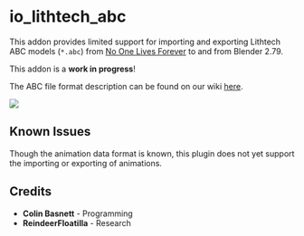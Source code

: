 # io_lithtech_abc

This addon provides limited support for importing and exporting Lithtech ABC models (`*.abc`) from [No One Lives Forever](https://en.wikipedia.org/wiki/The_Operative:_No_One_Lives_Forever) to and from Blender 2.79.

This addon is a **work in progress**!

The ABC file format description can be found on our wiki [here](https://github.com/cmbasnett/io_scene_abc/wiki/ABC).

![](https://raw.githubusercontent.com/cmbasnett/io_scene_abc/master/doc/readme/example.png)

## Known Issues
Though the animation data format is known, this plugin does not yet support the importing or exporting of animations.

## Credits
* **Colin Basnett** - Programming
* **ReindeerFloatilla** - Research
